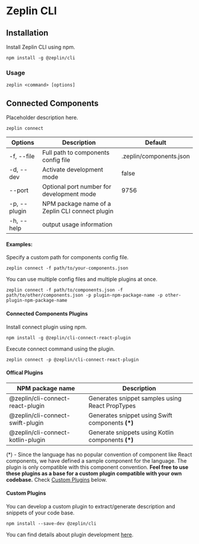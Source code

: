 # Zeplin CLI

## Installation

Install Zeplin CLI using npm.

```
npm install -g @zeplin/cli
```

### Usage

```
zeplin <command> [options]
```

## Connected Components

Placeholder description here.

```
zeplin connect
```

| Options               | Description                                     | Default                 |
|-----------------------|-------------------------------------------------|-------------------------|
| -f, --file <file>     | Full path to components config file             | .zeplin/components.json |
| -d, --dev             | Activate development mode                       | false                   |
| --port <port>         | Optional port number for development mode       | 9756                    |
| -p, --plugin <plugin> | NPM package name of a Zeplin CLI connect plugin |                         |
| -h, --help            | output usage information                        |                         |

#### Examples:

Specify a custom path for components config file.
```
zeplin connect -f path/to/your-components.json
```

You can use multiple config files and multiple plugins at once.
```
zeplin connect -f path/to/components.json -f path/to/other/components.json -p plugin-npm-package-name -p other-plugin-npm-package-name
```

#### Connected Components Plugins

Install connect plugin using npm.

```
npm install -g @zeplin/cli-connect-react-plugin
```

Execute connect command using the plugin.
```
zeplin connect -p @zeplin/cli-connect-react-plugin
```

#### Offical Plugins

| NPM package name                  | Description                                         |
|-----------------------------------|-----------------------------------------------------|
| @zeplin/cli-connect-react-plugin  | Generates snippet samples using React PropTypes     |
| @zeplin/cli-connect-swift-plugin  | Generates snippet using Swift components **(*)**    |
| @zeplin/cli-connect-kotlin-plugin | Generate snippets using Kotlin components **(*)**   |

(*) - Since the language has no popular convention of component like React components, we have defined a sample component for the language.
The plugin is only compatible with this component convention. **Feel free to use these plugins as a base for a custom plugin compatible with your own codebase.**
Check [Custom Plugins](#custom-plugins) below.


#### Custom Plugins

You can develop a custom plugin to extract/generate description and snippets of your code base.

```
npm install --save-dev @zeplin/cli
```

You can find details about plugin development [here](https://github.com/zeplin/cli/blob/develop/PLUGIN.md).
